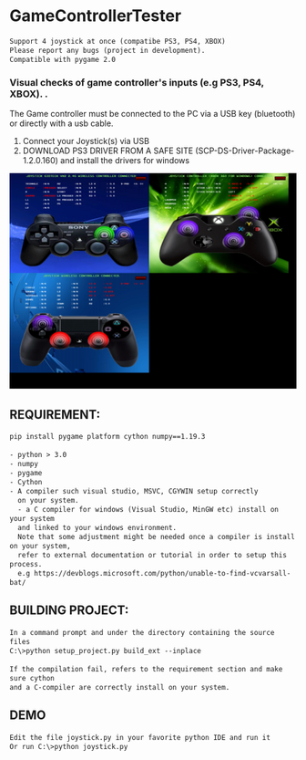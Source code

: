 # GameControllerTester
```
Support 4 joystick at once (compatibe PS3, PS4, XBOX)
Please report any bugs (project in development).
Compatible with pygame 2.0
```

### Visual checks of game controller's inputs (e.g PS3, PS4, XBOX). .

The Game controller must be connected to the PC via a USB key (bluetooth) or directly with a usb cable.

1. Connect your Joystick(s) via USB  
2. DOWNLOAD PS3 DRIVER FROM A SAFE SITE (SCP-DS-Driver-Package-1.2.0.160) and install the drivers for windows

![alt text](https://github.com/yoyoberenguer/GameControllerTester/blob/master/screenshot1468.png)


## REQUIREMENT:
```
pip install pygame platform cython numpy==1.19.3

- python > 3.0
- numpy
- pygame 
- Cython
- A compiler such visual studio, MSVC, CGYWIN setup correctly
  on your system.
  - a C compiler for windows (Visual Studio, MinGW etc) install on your system 
  and linked to your windows environment.
  Note that some adjustment might be needed once a compiler is install on your system, 
  refer to external documentation or tutorial in order to setup this process.
  e.g https://devblogs.microsoft.com/python/unable-to-find-vcvarsall-bat/
```
## BUILDING PROJECT:
```
In a command prompt and under the directory containing the source files
C:\>python setup_project.py build_ext --inplace

If the compilation fail, refers to the requirement section and make sure cython 
and a C-compiler are correctly install on your system. 
```
## DEMO
```
Edit the file joystick.py in your favorite python IDE and run it 
Or run C:\>python joystick.py 
